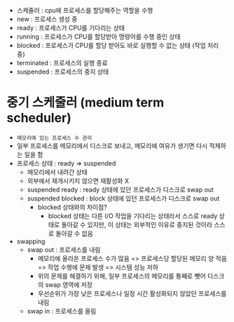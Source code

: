 * 스케줄러 : cpu에 프로세스를 할당해주는 역할을 수행
* new : 프로세스 생성 중
* ready : 프로세스가 CPU를 기다리는 상태
* running : 프로세스가 CPU를 할당받아 명령어를 수행 중인 상태
* blocked : 프로세스가 CPU를 할당 받아도 바로 실행할 수 없는 상태 (작업 처리 중)
* terminated : 프로세스의 실행 종료
* suspended : 프로세스의 중지 상태


# 중기 스케줄러 (medium term scheduler)
* `메모리에 있는 프로세스 수 관리`
* 일부 프로세스를 메모리에서 디스크로 보내고, 메모리에 여유가 생기면 다시 적재하는 일을 함
* 프로세스 상태 : ready => suspended
  * 메모리에서 내려간 상태
  * 외부에서 재개시키지 않으면 재활성화 X
  * suspended ready : ready 상태에 있던 프로세스가 디스크로 swap out
  * suspended blocked : block 상태에 있던 프로세스가 디스크로 swap out
    * blocked 상태와의 차이점?
      * blocked 상태는 다른 I/O 작업을 기다리는 상태라서 스스로 ready 상태로 돌아갈 수 있지만, 이 상태는 외부적인 이유로 중지된 것이라 스스로 돌아갈 수 없음
* swapping
  * swap out : 프로세스를 내림
    * 메모리에 올라온 프로세스 수가 많음 => 프로세스당 할당된 메모리 양 적음 => 작업 수행에 문제 발생 => 시스템 성능 저하
    * 위의 문제를 해결하기 위해, 일부 프로세스의 메모리를 통째로 뺏어 디스크의 swap 영역에 저장
    * 우선순위가 가장 낮은 프로세스나 일정 시간 활성화되지 않았던 프로세스를 내림
  * swap in : 프로세스를 올림